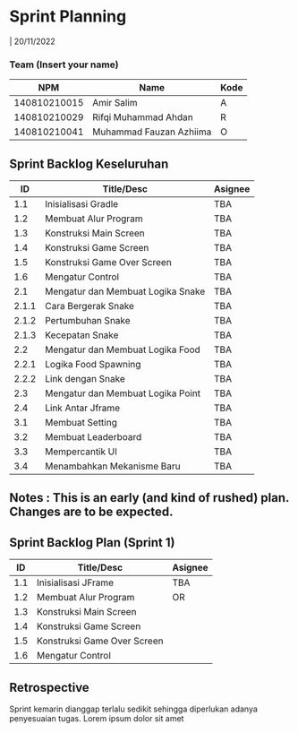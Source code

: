 # Sprint Planning 
| 20/11/2022

### Team (Insert your name)
| NPM           | Name                    | Kode| 
| ------------- |-------------------------|-----|
| 140810210015  | Amir Salim              | A   |
| 140810210029  | Rifqi Muhammad Ahdan    | R   |
| 140810210041  | Muhammad Fauzan Azhiima | O   |

## Sprint Backlog Keseluruhan 
| ID    | Title/Desc | Asignee | 
|-------|------------|---------|
| 1.1   | Inisialisasi Gradle | TBA | 
| 1.2   | Membuat Alur Program | TBA | 
| 1.3   | Konstruksi Main Screen | TBA | 
| 1.4   | Konstruksi Game Screen | TBA | 
| 1.5   | Konstruksi Game Over Screen | TBA | 
| 1.6   | Mengatur Control | TBA | 
| 2.1   | Mengatur dan Membuat Logika Snake | TBA | 
| 2.1.1 | Cara Bergerak Snake | TBA | 
| 2.1.2 | Pertumbuhan Snake | TBA | 
| 2.1.3 | Kecepatan Snake | TBA | 
| 2.2   | Mengatur dan Membuat Logika Food | TBA | 
| 2.2.1 | Logika Food Spawning | TBA | 
| 2.2.2 | Link dengan Snake | TBA | 
| 2.3   | Mengatur dan Membuat Logika Point | TBA | 
| 2.4   | Link Antar Jframe | TBA | 
| 3.1   | Membuat Setting | TBA | 
| 3.2   | Membuat Leaderboard | TBA | 
| 3.3   | Mempercantik UI | TBA | 
| 3.4   | Menambahkan Mekanisme Baru | TBA | 

## Notes : This is an early (and kind of rushed) plan. Changes are to be expected.


## Sprint Backlog Plan (Sprint 1)
| ID  | Title/Desc | Asignee | 
|-------|------------|---------|
| 1.1   | Inisialisasi JFrame | TBA | 
| 1.2   | Membuat Alur Program | OR | 
| 1.3   | Konstruksi Main Screen |  | 
| 1.4   | Konstruksi Game Screen |  | 
| 1.5   | Konstruksi Game Over Screen |  | 
| 1.6   | Mengatur Control |  | 

## Retrospective 

Sprint kemarin dianggap terlalu sedikit sehingga diperlukan adanya penyesuaian tugas. Lorem ipsum dolor sit amet
